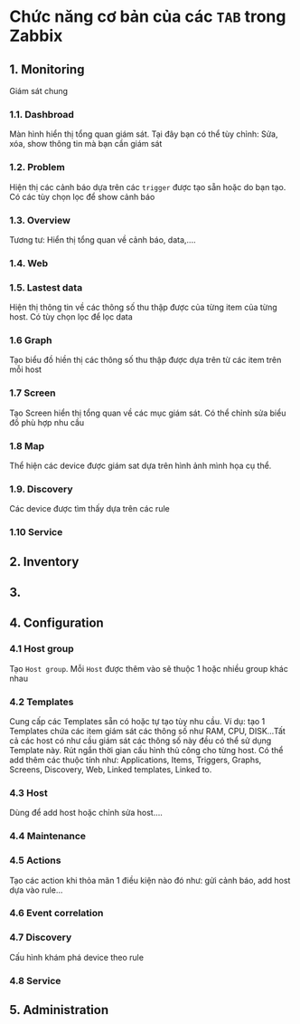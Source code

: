 # Chức năng cơ bản của các `TAB` trong Zabbix
## 1. Monitoring
Giám sát chung
### 1.1. Dashbroad
Màn hình hiển thị tổng quan giám sát. Tại đây bạn có thể tùy chỉnh: Sửa, xóa, show thông tin mà bạn cần giám sát
### 1.2. Problem
Hiện thị các cảnh báo dựa trên các `trigger` được tạo sẵn hoặc do bạn tạo. Có các tùy chọn lọc để show cảnh báo
### 1.3. Overview
Tương tư: Hiển thị tổng quan về cảnh báo, data,....
### 1.4. Web
### 1.5. Lastest data
Hiện thị thông tin về các thông số thu thập được của từng item của từng host. Có tùy chọn lọc để lọc data
### 1.6 Graph
Tạo biểu đồ hiền thị các thông số thu thập được dựa trên từ các item trên mỗi host
### 1.7 Screen
Tạo Screen hiển thị tổng quan về các mục giám sát. Có thể chỉnh sửa biểu đồ phù hợp nhu cầu
### 1.8 Map
Thể hiện các device được giám sat dựa trên hình ảnh mình họa cụ thể. 
### 1.9. Discovery
Các device được tìm thấy dựa trên các rule
### 1.10 Service
## 2. Inventory
## 3.
## 4. Configuration
### 4.1 Host group
Tạo `Host group`. Mỗi `Host` được thêm vào sẽ thuộc 1 hoặc nhiều group khác nhau
### 4.2 Templates
Cung cấp các Templates sẵn có hoặc tự tạo tùy nhu cầu. Ví dụ: tạo 1 Templates chứa các item giám sát các thông số như RAM, CPU, DISK...Tất cả các host có như cầu giám sát các thông số này đều có thể sử dụng Template này. Rút ngắn thời gian cấu hình thủ công cho từng host. Có thể add thêm các thuộc tính như: Applications,	Items,	Triggers,	Graphs,	Screens,	Discovery,	Web,	Linked templates,	Linked to.
### 4.3 Host
Dùng để add host hoặc chỉnh sửa host....
### 4.4 Maintenance
### 4.5 Actions
Tạo các action khi thỏa mãn 1 điều kiện nào đó như: gửi cảnh báo, add host dựa vào rule...
### 4.6 Event correlation
### 4.7 Discovery
Cấu hình khám phá device theo rule
### 4.8 Service
## 5. Administration
